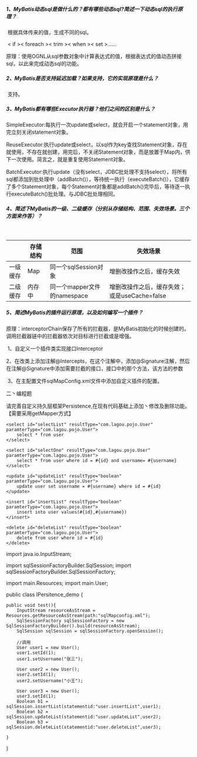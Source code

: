 

##### 1、MyBatis动态sql是做什么的？都有哪些动态sql?简述一下动态sql的执行原理？

​	根据具体传来的值，生成不同的sql。

​	< if >< foreach >< trim >< when >< set >......

​	原理：使用OGNL从sql参数对象中计算表达式的值，根据表达式的值动态拼接sql，以此来完成动态sql的功能。

##### 2、MyBatis是否支持延迟加载？如果支持，它的实现原理是什么？

​	支持。

##### 3、MyBatis都有哪些Executor执行器？他们之间的区别是什么？

​	SimpleExecutor:每执行一次update或select，就会开启一个statement对象，用完立刻关闭statement对象。

​	ReuseExecutor:执行update或select，以sql作为key查找Statement对象，存在就使用，不存在就创建，用完后，不关闭Statement对象，而是放置于Map内，供下一次使用。简言之，就是重复使用Statement对象。

​	BatchExecutor:执行update（没有select，JDBC批处理不支持select），将所有sql都添加到批处理中（addBatch()），等待统一执行（executeBatch()），它缓存了多个Statement对象，每个Statement对象都是addBatch()完毕后，等待逐一执行executeBatch()批处理。与JDBC批处理相同。

##### 4、简述下MyBatis的一级、二级缓存（分别从存储结构、范围、失效场景。三个方面来作答）？

​	

|          | 存储结构 | 范围                        | 失效场景                                     |
| -------- | -------- | --------------------------- | -------------------------------------------- |
| 一级缓存 | Map      | 同一个sqlSession对象        | 增删改操作之后，缓存失效                     |
| 二级缓存 | 内存中   | 同一个mapper文件的namespace | 增删改操作之后，缓存失效；或是useCache=false |



##### 5、简述MyBatis的插件运行原理，以及如何编写一个插件？

​	原理：interceptorChain保存了所有的拦截器，是MyBatis初始化的时候创建的。调用拦截器链中的拦截器依次对目标进行拦截或是增强。

​	1、自定义一个插件类实现接口Interceptor

​	2、在改类上添加注解@Intercepts，在这个注解中，添加@Signature注解，然后在注解@Signature中添加需要拦截的接口，接口中的那个方法，该方法的参数

​	3、在主配置文件sqlMapConfig.xml文件中添加自定义插件的配置。

二丶编程题

请完善自定义持久层框架Persistence,在现有代码基础上添加丶修改及删除功能。【需要采用getMapper方式】

<mapper namespace="user">
	
	<select id="selectList" resultType="com.lagou.pojo.User" paramterType="com.lagou.pojo.User">
		select * from user
	</select>
	
	<select id="selectOne" resultType="com.lagou.pojo.User" paramterType="com.lagou.pojo.User">
		select * from user where id = #{id} and username= #{username}
	</select>
	
	<update id="updateList" resultType="boolean" paramterType="com.lagou.pojo.User">
		update user set username = #{username} where id = #{id}
	</update>
	
	<insert id="insertList" resultType="boolean" paramterType="com.lagou.pojo.User">
		insert into user values(#{id},#{username})
	</insert>
	
	<delete id="deleteList" resultType="boolean" paramterType="com.lagou.pojo.User">
		delete from user where id = #{id}
	</delete>

</mapper>

import java.io.InputStream;

import sqlSessionFactoryBuilder.SqlSession;
import sqlSessionFactoryBuilder.SqlSessionFactory;

import main.Resources;
import main.User;

public class IPersitence_demo {

	public void test(){
		InputStream resourceAsStream = Resources.getResourceAsStream(path:"sqlMapconfig.xml");
		SqlSessionFactory sqlSessionFactory = new SqlSessionFactoryBuilder().build(resourceAsStream);
		SqlSession sqlSession = sqlSessionFactory.openSession();
		
		//调用 
		User user1 = new User();
		user1.setId(1);
		user1.setUsername("张三");
		
		User user2 = new User();
		user2.setId(1);
		user2.setUsername("小王");
		
		User user3 = new User();
		user3.setId(1);
		Boolean b1 = sqlSession.insertList(statementid:"user.insertList",user1);
		Boolean b2 = sqlSession.updateList(statementid:"user.updateList",user2);
		Boolean b3 = sqlSession.deleteList(statementid:"user.deleteList",user3);
		
	}
}
